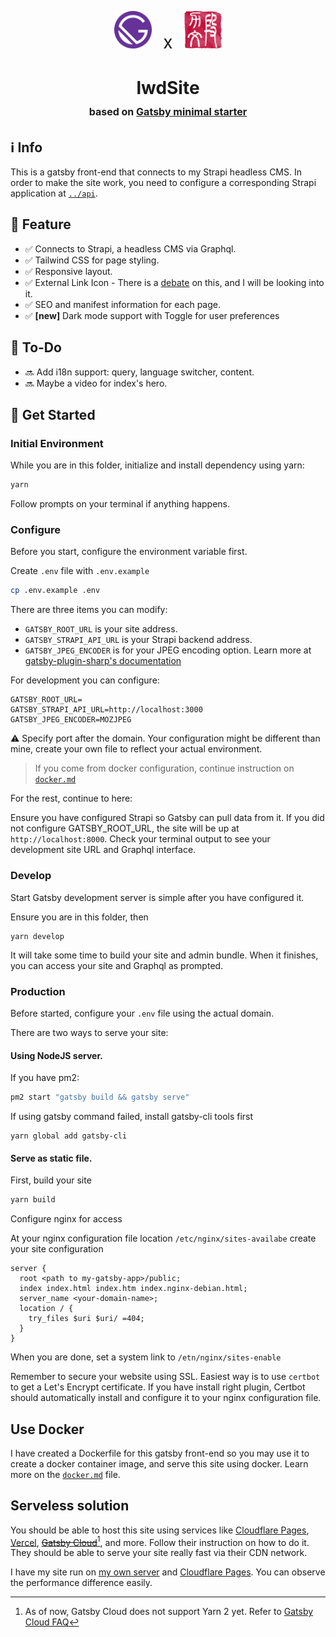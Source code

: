 <p align="center">
  <img alt="Gatsby" src="src/images/icon.png" width="60" />
  <span style="font-size:2em; align:center; padding:.5em;">x</span>
  <img alt="Liwen Duan's Logo" src="src/images/lwd-stamp.png" width="60" />
</p>
<h1 align="center">
  lwdSite <span style="font-size:medium; font-weight:light;"></br>based on <a href="https://www.gatsbyjs.com/?utm_source=starter&utm_medium=readme&utm_campaign=minimal-starter">Gatsby minimal starter</a></span>
</h1>

## ℹ️ Info

   This is a gatsby front-end that connects to my Strapi headless CMS. In order to make the site work, you need to configure a corresponding Strapi application at [```../api```](/api).

## 📜 Feature

-  ✅ Connects to Strapi, a headless CMS via Graphql. 
-  ✅ Tailwind CSS for page styling.
-  ✅ Responsive layout.
-  ✅ External Link Icon - There is a [debate](https://designnotes.blog.gov.uk/2016/11/28/removing-the-external-link-icon-from-gov-uk/) on this, and I will be looking into it.
-  ✅ SEO and manifest information for each page.
-  ✅ **[new]** Dark mode support with Toggle for user preferences 

## 📝 To-Do

-  🔜 Add i18n support: query, language switcher, content.
-  🔜 Maybe a video for index's hero.

## 🚀 Get Started

  ### Initial Environment
  
  While you are in this folder, initialize and install dependency using yarn:
  
  ```bash
  yarn
  ```
  
  Follow prompts on your terminal if anything happens.
  
  ### Configure
  
  Before you start, configure the environment variable first. 
  
  Create ```.env``` file with ```.env.example```
  ```bash
  cp .env.example .env
  ```
 
 There are three items you can modify:
 - ```GATSBY_ROOT_URL``` is your site address.
 - ```GATSBY_STRAPI_API_URL``` is your Strapi backend address.
 - ```GATSBY_JPEG_ENCODER``` is for your JPEG encoding option. Learn more at [gatsby-plugin-sharp's documentation](https://github.com/gatsbyjs/gatsby/blob/master/packages/gatsby-plugin-sharp/README.md#using-mozjpeg)

For development you can configure:
```shell
GATSBY_ROOT_URL=
GATSBY_STRAPI_API_URL=http://localhost:3000
GATSBY_JPEG_ENCODER=MOZJPEG
```
⚠️ Specify port after the domain. Your configuration might be different than mine, create your own file to reflect your actual environment.

> If you come from docker configuration, continue instruction on [```docker.md```](docker.md#build-image)

For the rest, continue to here:

Ensure you have configured Strapi so Gatsby can pull data from it. If you did not configure GATSBY_ROOT_URL, the site will be up at ```http://localhost:8000```. Check your terminal output to see your development site URL and Graphql interface.

  ### Develop
  Start Gatsby development server is simple after you have configured it.
  
  Ensure you are in this folder, then
  
  ```
  yarn develop
  ```
  
  It will take some time to build your site and admin bundle. When it finishes, you can access your site and Graphql as prompted.
  
  ### Production
  Before started, configure your ```.env``` file using the actual domain.
  
  There are two ways to serve your site:
  #### Using NodeJS server.
  
  If you have pm2:
  
  ```bash
  pm2 start "gatsby build && gatsby serve"
  ```
  If using gatsby command failed, install gatsby-cli tools first
  ```
  yarn global add gatsby-cli
  ```
  
  #### Serve as static file.
  First, build your site
  ```bash
  yarn build
  ```
  
  Configure nginx for access
  
  At your nginx configuration file location ```/etc/nginx/sites-availabe``` create your site configuration
  
  ```nginx
  server {
    root <path to my-gatsby-app>/public;
    index index.html index.htm index.nginx-debian.html;
    server_name <your-domain-name>;
    location / {
      try_files $uri $uri/ =404;
    }
  }
  ```
  When you are done, set a system link to ```/etn/nginx/sites-enable```
  
  Remember to secure your website using SSL. Easiest way is to use ```certbot``` to get a Let's Encrypt certificate. If you have install right plugin, Certbot should automatically install and configure it to your nginx configuration file.

## Use Docker
I have created a Dockerfile for this gatsby front-end so you may use it to create a docker container image, and serve this site using docker. Learn more on the [```docker.md```](docker.md) file.

## Serveless solution
You should be able to host this site using services like [Cloudflare Pages](https://pages.cloudflare.com/), [Vercel](https://vercel.com/), ~~[Gatsby Cloud](https://www.gatsbyjs.com/products/cloud/)~~[^1], and more. Follow their instruction on how to do it. They should be able to serve your site really fast via their CDN network.

I have my site run on [my own server](http://www.liwenduan.com) and [Cloudflare Pages](https://lwdsite3.pages.dev). You can observe the performance difference easily.

[^1]: As of now, Gatsby Cloud does not support Yarn 2 yet. Refer to [Gatsby Cloud FAQ](https://support.gatsbyjs.com/hc/en-us/articles/1500009113962-Does-Gatsby-Cloud-work-with-Yarn-2-)